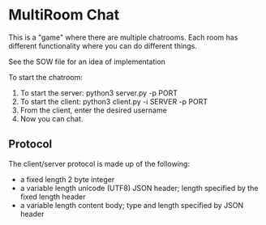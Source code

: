 # MultiRoom Chat
This is a "game" where there are multiple chatrooms.  Each room has different functionality where you can do different things.  

See the SOW file for an idea of implementation

To start the chatroom:
1. To start the server: python3 server.py -p PORT
2. To start the client: python3 client.py -i SERVER -p PORT
3. From the client, enter the desired username
4. Now you can chat.

## Protocol
The client/server protocol is made up of the following:
* a fixed length 2 byte integer
* a variable length unicode (UTF8) JSON header; length specified by the fixed length header
* a variable length content body; type and length specified by JSON header